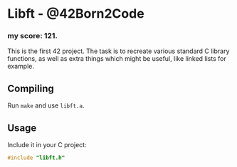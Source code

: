 # Libft - @42Born2Code
### my score: 121.
This is the first 42 project. The task is to recreate various standard C
library functions, as well as extra things which might be useful, like linked
lists for example.

## Compiling
Run `make` and use `libft.a`.

## Usage
Include it in your C project:
```c
#include "libft.h"
```
